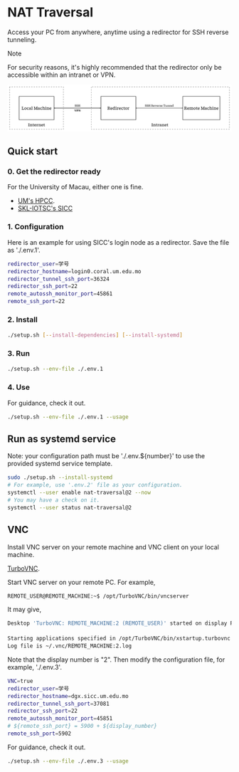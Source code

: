 # NAT Traversal

Access your PC from anywhere, anytime using a redirector for SSH reverse tunneling.

> [!NOTE]
> For security reasons, it's highly recommended that the redirector only be accessible within an intranet or VPN.

![Safe NAT Traversal Diagram](./doc/illustration.svg)

## Quick start

### 0. Get the redirector ready

For the University of Macau, either one is fine.

- [UM's HPCC](https://icto.um.edu.mo/teaching-learning-research/high-performance-computing-cluster-hpcc/).
- [SKL-IOTSC's SICC](https://skliotsc.um.edu.mo/research/super-intelligent-computing-center/)

### 1. Configuration 

Here is an example for using SICC's login node as a redirector. Save the file as './.env.1'.

```sh
redirector_user=学号
redirector_hostname=login0.coral.um.edu.mo
redirector_tunnel_ssh_port=36324
redirector_ssh_port=22
remote_autossh_monitor_port=45861
remote_ssh_port=22
```

### 2. Install

```sh
./setup.sh [--install-dependencies] [--install-systemd]
```

### 3. Run

```sh
./setup.sh --env-file ./.env.1
```

### 4. Use

For guidance, check it out.

```sh
./setup.sh --env-file ./.env.1 --usage
```

## Run as systemd service

Note: your configuration path must be './.env.${number}' to use the provided systemd service template.

```sh
sudo ./setup.sh --install-systemd
# For example, use '.env.2' file as your configuration.
systemctl --user enable nat-traversal@2 --now
# You may have a check on it.
systemctl --user status nat-traversal@2 
```

## VNC

Install VNC server on your remote machine and VNC client on your local machine. 

[TurboVNC](https://github.com/TurboVNC/turbovnc/releases).

Start VNC server on your remote PC. For example,

```sh
REMOTE_USER@REMOTE_MACHINE:~$ /opt/TurboVNC/bin/vncserver
```

It may give,

```sh
Desktop 'TurboVNC: REMOTE_MACHINE:2 (REMOTE_USER)' started on display REMOTE_MACHINE:2

Starting applications specified in /opt/TurboVNC/bin/xstartup.turbovnc
Log file is ~/.vnc/REMOTE_MACHINE:2.log
```

Note that the display number is "2". Then modify the configuration file, for example, './.env.3'.

```sh
VNC=true
redirector_user=学号
redirector_hostname=dgx.sicc.um.edu.mo
redirector_tunnel_ssh_port=37081
redirector_ssh_port=22
remote_autossh_monitor_port=45851
# ${remote_ssh_port} = 5900 + ${display_number}
remote_ssh_port=5902
```

For guidance, check it out.

```sh
./setup.sh --env-file ./.env.3 --usage
```
